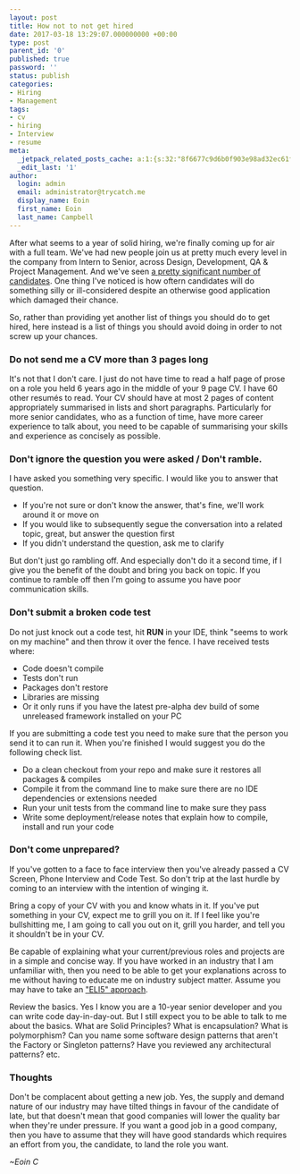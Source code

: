 ```yaml
---
layout: post
title: How not to not get hired
date: 2017-03-18 13:29:07.000000000 +00:00
type: post
parent_id: '0'
published: true
password: ''
status: publish
categories:
- Hiring
- Management
tags:
- cv
- hiring
- Interview
- resume
meta:
  _jetpack_related_posts_cache: a:1:{s:32:"8f6677c9d6b0f903e98ad32ec61f8deb";a:2:{s:7:"expires";i:1525303671;s:7:"payload";a:0:{}}}
  _edit_last: '1'
author:
  login: admin
  email: administrator@trycatch.me
  display_name: Eoin
  first_name: Eoin
  last_name: Campbell
---
```

<p>After what seems to a year of solid hiring, we're finally coming up for air with a full team. We've had new people join us at pretty much every level in the company from Intern to Senior, across Design, Development, QA & Project Management. And we've seen <a href="http://trycatch.me/developer-hiring-by-the-numbers/" target="_blank">a pretty significant number of candidates</a>. One thing I've noticed is how oftern candidates will do something silly or ill-considered despite an otherwise good application which damaged their chance.</p>
<p>So, rather than providing yet another list of things you should do to get hired, here instead is a list of things you should avoid doing in order to not screw up your chances.</p>
<h3>Do not send me a CV more than 3 pages long</h3>
<p>It's not that I don't care. I just do not have time to read a half page of prose on a role you held 6 years ago in the middle of your 9 page CV. I have 60 other resumés to read. Your CV should have at most 2 pages of content appropriately summarised in lists and short paragraphs. Particularly for more senior candidates, who as a function of time, have more career experience to talk about, you need to be capable of summarising your skills and experience as concisely as possible.</p>
<h3>Don't ignore the question you were asked / Don't ramble.</h3>
<p>I have asked you something very specific. I would like you to answer that question. </p>
<ul>
<li>If you're not sure or don't know the answer, that's fine, we'll work around it or move on</li>
<li>If you would like to subsequently segue the conversation into a related topic, great, but answer the question first</li>
<li>If you didn't understand the question, ask me to clarify</li>
</ul>
<p>But don't just go rambling off. And especially don't do it a second time, if I give you the benefit of the doubt and bring you back on topic. If you continue to ramble off then I'm going to assume you have poor communication skills.</p>
<h3>Don't submit a broken code test</h3>
<p>Do not just knock out a code test, hit <b>RUN</b> in your IDE, think "seems to work on my machine" and then throw it over the fence. I have received tests where:</p>
<ul>
<li>Code doesn't compile</li>
<li>Tests don't run</li>
<li>Packages don't restore</li>
<li>Libraries are missing</li>
<li>Or it only runs if you have the latest pre-alpha dev build of some unreleased framework installed on your PC</li>
</ul>
<p>If you are submitting a code test you need to make sure that the person you send it to can run it. When you're finished I would suggest you do the following check list.</p>
<ul>
<li>Do a clean checkout from your repo and make sure it restores all packages & compiles</li>
<li>Compile it from the command line to make sure there are no IDE dependencies or extensions needed</li>
<li>Run your unit tests from the command line to make sure they pass</li>
<li>Write some deployment/release notes that explain how to compile, install and run your code</li>
</ul>
<h3>Don't come unprepared?</h3>
<p>If you've gotten to a face to face interview then you've already passed a CV Screen, Phone Interview and Code Test. So don't trip at the last hurdle by coming to an interview with the intention of winging it.</p>
<p>Bring a copy of your CV with you and know whats in it. If you've put something in your CV, expect me to grill you on it. If I feel like you're bullshitting me, I am going to call you out on it, grill you harder, and tell you it shouldn't be in your CV.</p>
<p>Be capable of explaining what your current/previous roles and projects are in a simple and concise way. If you have worked in an industry that I am unfamiliar with, then you need to be able to get your explanations across to me without having to educate me on industry subject matter. Assume you may have to take an <a href="https://www.reddit.com/r/explainlikeimfive/">"ELI5" approach</a>.</p>
<p>Review the basics. Yes I know you are a 10-year senior developer and you can write code day-in-day-out. But I still expect you to be able to talk to me about the basics. What are Solid Principles? What is encapsulation? What is polymorphism? Can you name some software design patterns that aren't the Factory or Singleton patterns? Have you reviewed any architectural patterns? etc.</p>
<h3>Thoughts</h3>
<p>Don't be complacent about getting a new job. Yes, the supply and demand nature of our industry may have tilted things in favour of the candidate of late, but that doesn't mean that good companies will lower the quality bar when they're under pressure. If you want a good job in a good company, then you have to assume that they will have good standards which requires an effort from you, the candidate, to land the role you want.</p>
<p><em>~Eoin C</em></p>
